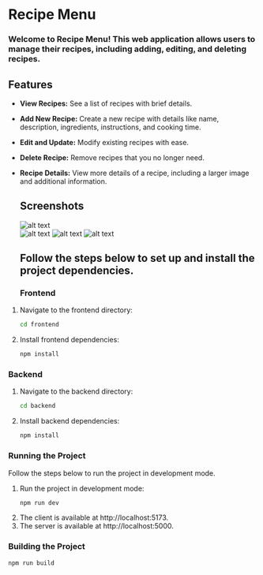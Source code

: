 # Recipe Menu

### Welcome to Recipe Menu! This web application allows users to manage their recipes, including adding, editing, and deleting recipes.

## Features

- **View Recipes:** See a list of recipes with brief details.
- **Add New Recipe:** Create a new recipe with details like name, description, ingredients, instructions, and cooking time.
- **Edit and Update:** Modify existing recipes with ease.
- **Delete Recipe:** Remove recipes that you no longer need.
- **Recipe Details:** View more details of a recipe, including a larger image and additional information.

  ## Screenshots

  ![alt text](https://ibb.co/40SxtQW)       
  ![alt text](https://ibb.co/7JJc9W7d)
  ![alt text](https://ibb.co/9kkx8tsT)
  ![alt text](https://ibb.co/0yCDbHPy)

  ## Follow the steps below to set up and install the project dependencies.

  ### Frontend

1. Navigate to the frontend directory:
   ```bash
   cd frontend
2. Install frontend dependencies:
   ```bash
   npm install

### Backend

1. Navigate to the backend directory:
   ```bash
   cd backend
2. Install backend dependencies:
   ```bash
   npm install

### Running the Project
Follow the steps below to run the project in development mode.

1. Run the project in development mode:
   ```bash
   npm run dev
   
2. The client is available at http://localhost:5173.
3. The server is available at http://localhost:5000.

### Building the Project
   ```bash
   npm run build
```
